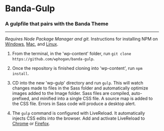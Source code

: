 # Banda-Gulp
### A gulpfile that pairs with the Banda Theme
------
*Requires Node Package Manager and git.* Instructions for installing NPM on [Windows](http://blog.teamtreehouse.com/install-node-js-npm-windows), [Mac](http://blog.teamtreehouse.com/install-node-js-npm-mac), and [Linux](http://blog.teamtreehouse.com/install-node-js-npm-linux).

1. From the terminal, in the 'wp-content' folder, run `git clone https://github.com/wphogan/banda-gulp`.

2. Once the repository is finished cloning into 'wp-content', run `npm install`.

3. CD into the new 'wp-gulp' directory and run `gulp`. This will watch changes made to files in the Sass folder and automatically optimize images added to the Image folder. Sass files are compiled, auto-prefixed, and minified into a single CSS file. A source map is added to the CSS file. Errors in Sass code will produce a desktop alert.

4. The `gulp` command is configured with LiveReload. It automatically injects CSS edits into the browser. Add and activate LiveReload to [Chrome](https://chrome.google.com/webstore/detail/livereload/jnihajbhpnppcggbcgedagnkighmdlei?hl=en) or [Firefox](https://addons.mozilla.org/en-US/firefox/addon/livereload/).
